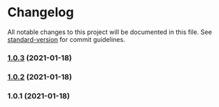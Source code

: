 # Changelog

All notable changes to this project will be documented in this file. See [standard-version](https://github.com/conventional-changelog/standard-version) for commit guidelines.

### [1.0.3](https://github.com/angularbuilders/angular.builders/compare/v1.0.2...v1.0.3) (2021-01-18)

### [1.0.2](https://github.com/angularbuilders/angular.builders/compare/v1.0.1...v1.0.2) (2021-01-18)

### 1.0.1 (2021-01-18)

